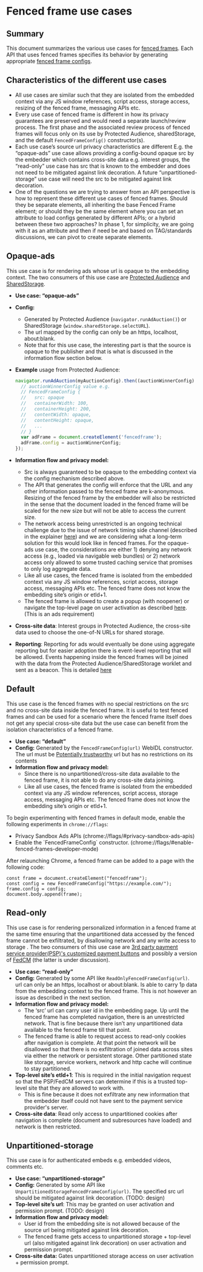# Fenced frame use cases



## **Summary**

This document summarizes the various use cases for [fenced frames](https://github.com/shivanigithub/fenced-frame). Each API that uses fenced frames specifies its behavior by generating appropriate [fenced frame configs](https://github.com/shivanigithub/fenced-frame/blob/master/explainer/fenced_frame_config.md).


## **Characteristics of the different use cases**



*   All use cases are similar such that they are isolated from the embedded context via any JS window references, script access, storage access, resizing of the fenced frame, messaging APIs etc.
*   Every use case of fenced frame is different in how its privacy guarantees are preserved and would need a separate launch/review process. The first phase and the associated review process of fenced frames will focus only on its use by Protected Audience, sharedStorage, and the default `FencedFrameConfig()` constructor(s).
*   Each use case’s source url privacy characteristics are different E.g. the “opaque-ads” use case allows providing a config-bound opaque src by the embedder which contains cross-site data e.g. interest groups, the “read-only” use case has src that is known to the embedder and does not need to be mitigated against link decoration. A future “unpartitioned-storage” use case will need the src to be mitigated against link decoration.
*   One of the questions we are trying to answer from an API perspective is how to represent these different use cases of fenced frames. Should they be separate elements, all inheriting the base Fenced Frame element; or should they be the same element where you can set an attribute to load configs generated by different APIs; or a hybrid between these two approaches? In phase 1, for simplicity, we are going with it as an attribute and then if need be and based on TAG/standards discussions, we can pivot to create separate elements.


## **Opaque-ads**

This use case is for rendering ads whose url is opaque to the embedding context. The two consumers of this use case are [Protected Audience](https://github.com/WICG/turtledove/blob/main/FLEDGE.md) and [SharedStorage](https://github.com/pythagoraskitty/shared-storage#simple-example-consistent-ab-experiments-across-sites). 



*   **Use case: “opaque-ads”**
*   **Config:**
     *   Generated by Protected Audience (`navigator.runAdAuction()`) or SharedStorage (`window.sharedStorage.selectURL`).
     *   The url mapped by the config can only be an https, localhost, about:blank.
     *   Note that for this use case, the interesting part is that the source is opaque to the publisher and that is what is discussed in the information flow section below.
     
*   **Example** usage from Protected Audience:
    ```js
    navigator.runAdAuction(myAuctionConfig).then((auctionWinnerConfig) => {
      // auctionWinnerConfig value e.g.
      // FencedFrameConfig {
      //   src: opaque
      //   containerWidth: 100,
      //   containerHeight: 200,
      //   contentWidth: opaque,
      //   contentHeight: opaque,
      //   ...
      // }
      var adFrame = document.createElement('fencedframe');
      adFrame.config = auctionWinnerConfig;
    });
    ```

*   **Information flow and privacy model:**
    *   Src is always guaranteed to be opaque to the embedding context via the config mechanism described above. 
    *   The API that generates the config will enforce that the URL and any other information passed to the fenced frame are k-anonymous. Resizing of the fenced frame by the embedder will also be restricted in the sense that the document loaded in the fenced frame will be scaled for the new size but will not be able to access the current size.
    * The network access being unrestricted is an ongoing technical challenge due to the issue of network timing side channel (described in the explainer [here](https://github.com/WICG/fenced-frame/blob/master/explainer/network_side_channel.md)) and we are considering what a long-term solution for this would look like in fenced frames. For the opaque-ads use case, the considerations are either 1) denying any network access (e.g., loaded via navigable web bundles) or 2) network access only allowed to some trusted caching service that promises to only log aggregate data.    
    *   Like all use cases, the fenced frame is isolated from the embedded context via any JS window references, script access, storage access, messaging APIs etc. The fenced frame does not know the embedding site’s origin or etld+1.
    *   The fenced frame is allowed to create a popup (with noopener) or navigate the top-level page on user activation as described [here](https://github.com/WICG/fenced-frame/blob/master/explainer/integration_with_web_platform.md#top-level-navigation). (This is an ads requirement)
*   **Cross-site data**: Interest groups in Protected Audience, the cross-site data used to choose the one-of-N URLs for shared storage. 
*   **Reporting**: Reporting for ads would eventually be done using aggregate reporting but for easier adoption there is event-level reporting that will be allowed. Events happening inside the fenced frames will be joined with the data from the Protected Audience/SharedStorage worklet and sent as a beacon. This is detailed [here](https://github.com/WICG/turtledove/blob/main/Fenced_Frames_Ads_Reporting.md)   


## **Default**

This use case is the fenced frames with no special restrictions on the src and no cross-site data inside the fenced frame. It is useful to test fenced frames and can be used for a scenario where the fenced frame itself does not get any special cross-site data but the use case can benefit from the isolation characteristics of a fenced frame.



*   **Use case: “default”**
*   **Config:** Generated by the `FencedFrameConfig(url)` WebIDL constructor. The url must be [Potentially trustworthy](https://w3c.github.io/webappsec-secure-contexts/#potentially-trustworthy-url) url but has no restrictions on its contents
*   **Information flow and privacy model:**
    *   Since there is no unpartitioned/cross-site data available to the fenced frame, it is not able to do any cross-site data joining.
    *   Like all use cases, the fenced frame is isolated from the embedded context via any JS window references, script access, storage access, messaging APIs etc. The fenced frame does not know the embedding site’s origin or etld+1.

To begin experimenting with fenced frames in default mode, enable the following experiments in `chrome://flags`:
* Privacy Sandbox Ads APIs (chrome://flags/#privacy-sandbox-ads-apis)
* Enable the \`FencedFrameConfig\` constructor. (chrome://flags/#enable-fenced-frames-developer-mode)

After relaunching Chrome, a fenced frame can be added to a page with the following code:
```
const frame = document.createElement("fencedframe");
const config = new FencedFrameConfig("https://example.com/");
frame.config = config;
document.body.append(frame);
```

## **Read-only**

This use case is for rendering personalized information in a fenced frame at the same time ensuring that the unpartitioned data accessed by the fenced frame cannot be exfiltrated, by disallowing network and any write access to storage . The two consumers of this use case are [3rd party payment service provider(PSP)'s customized payment buttons](https://github.com/shivanigithub/fenced-frame/issues/15) and possibly a version of [FedCM](https://github.com/fedidcg/FedCM) (the latter is under discussion). 



*   **Use case: “read-only”**
*   **Config:** Generated by some API like `ReadOnlyFencedFrameConfig(url)`. url can only be an https, localhost or about:blank. Is able to carry 1p data from the embedding context to the fenced frame. This is not however an issue as described in the next section. 
*   **Information flow and privacy model:**
    *   The ‘src’ url can carry user id in the embedding page. Up until the fenced frame has completed navigation, there is an unrestricted network. That is fine because there isn’t any unpartitioned data available to the fenced frame till that point.
    *   The fenced frame is able to request access to read-only cookies after navigation is complete. At that point the network will be disallowed so that there is no exfiltration of joined data across sites via either the network or persistent storage. Other partitioned state like storage, service workers, network and http cache will continue to stay partitioned.
*   **Top-level site’s etld+1**: This is required in the initial navigation request so that the PSP/FedCM servers can determine if this is a trusted top-level site that they are allowed to work with.
    *   This is fine because it does not exfiltrate any new information that the embedder itself could not have sent to the payment service provider's server.
*   **Cross-site data**: Read only access to unpartitioned cookies after navigation is complete (document and subresources have loaded) and network is then restricted.


## **Unpartitioned-storage**

This use case is for authenticated embeds e.g. embedded videos, comments etc. 



*   **Use case: “unpartitioned-storage”**
*   **Config:** Generated by some API like `UnpartitionedStorageFencedFrameConfig(url)`. The specified src url should be mitigated against link decoration. (TODO: design) 
*   **Top-level site’s url**: This may be granted on user activation and permission prompt. (TODO: design)
*   **Information flow and privacy model:**
    *   User id from the embedding site is not allowed because of the source url being mitigated against link decoration.
    *   The fenced frame gets access to unpartitioned storage + top-level url (also mitigated against link decoration) on user activation and permission prompt.
*   **Cross-site data:** Gates unpartitioned storage access on user activation + permission prompt.
